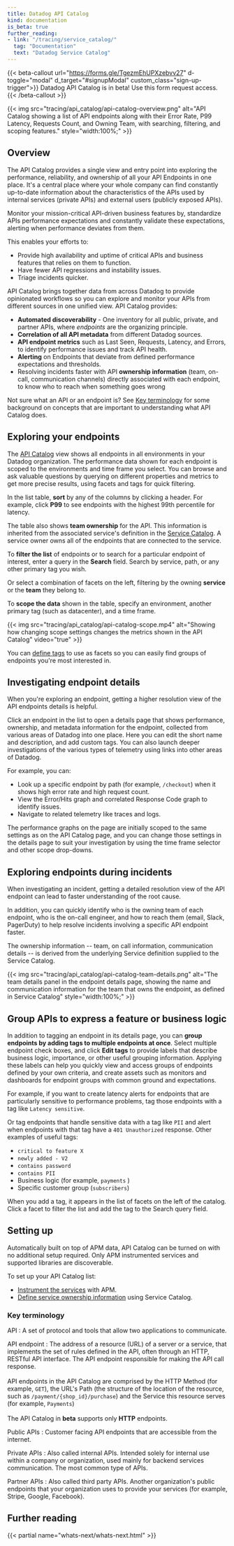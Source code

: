```yaml
---
title: Datadog API Catalog
kind: documentation
is_beta: true
further_reading:
- link: "/tracing/service_catalog/"
  tag: "Documentation"
  text: "Datadog Service Catalog"
---
```


{{< beta-callout url="https://forms.gle/TgezmEhUPXzebvv27" d-toggle="modal" d_target="#signupModal" custom_class="sign-up-trigger">}}
  Datadog API Catalog is in beta! Use this form request access. 
{{< /beta-callout >}} 

{{< img src="tracing/api_catalog/api-catalog-overview.png" alt="API Catalog showing a list of API endpoints along with their Error Rate, P99 Latency, Requests Count, and Owning Team, with searching, filtering, and scoping features." style="width:100%;" >}}

## Overview

The API Catalog provides a single view and entry point into exploring the performance, reliability, and ownership of all your API Endpoints in one place. It's a central place where your whole company can find constantly up-to-date information about the characteristics of the APIs used by internal services (private APIs) and external users (publicly exposed APIs). 

Monitor your mission-critical API-driven business features by, standardize APIs performance expectations and constantly validate these expectations, alerting when performance deviates from them.

This enables your efforts to:
- Provide high availability and uptime of critical APIs and business features that relies on them to function.
- Have fewer API regressions and instability issues.
- Triage incidents quicker.

API Catalog brings together data from across Datadog to provide opinionated workflows so you can explore and monitor your APIs from different sources in one unified view. API Catalog provides:

- **Automated discoverability** - One inventory for all public, private, and partner APIs, where _endpoints_ are the organizing principle.
- **Correlation of all API metadata** from different Datadog sources.
- **API endpoint metrics** such as Last Seen, Requests, Latency, and Errors, to identify performance issues and track API health.
- **Alerting** on Endpoints that deviate from defined performance expectations and thresholds.
- Resolving incidents faster with API **ownership information** (team, on-call, communication channels) directly associated with each endpoint, to know who to reach when something goes wrong

<div class="alert alert-info">Not sure what an API or an endpoint is? See <a href="#key-terminology">Key terminology</a> for some background on concepts that are important to understanding what API Catalog does.</div>

## Exploring your endpoints

The [API Catalog][1] view shows all endpoints in all environments in your Datadog organization. The performance data shown for each endpoint is scoped to the environments and time frame you select. You can browse and ask valuable questions by querying on different properties and metrics to get more precise results, using facets and tags for quick filtering.

In the list table, **sort** by any of the columns by clicking a header. For example, click **P99** to see endpoints with the highest 99th percentile for latency.

The table also shows **team ownership** for the API. This information is inherited from the associated service's definition in the [Service Catalog][2]. A service owner owns all of the endpoints that are connected to the service.

To **filter the list** of endpoints or to search for a particular endpoint of interest, enter a query in the **Search** field. Search by service, path, or any other primary tag you wish. 

Or select a combination of facets on the left, filtering by the owning **service** or the **team** they belong to.

To **scope the data** shown in the table, specify an environment, another primary tag (such as datacenter), and a time frame.

{{< img src="tracing/api_catalog/api-catalog-scope.mp4" alt="Showing how changing scope settings changes the metrics shown in the API Catalog" video="true" >}}

You can [define tags](#group-apis-to-express-a-feature-or-business-logic) to use as facets so you can easily find groups of endpoints you're most interested in.



## Investigating endpoint details

When you're exploring an endpoint, getting a higher resolution view of the API endpoints details is helpful.

Click an endpoint in the list to open a details page that shows performance, ownership, and metadata information for the endpoint, collected from various areas of Datadog into one place. Here you can edit the short name and description, and add custom tags. You can also launch deeper investigations of the various types of telemetry using links into other areas of Datadog. 

For example, you can:
- Look up a specific endpoint by path (for example, `/checkout`) when it shows high error rate and high request count.
- View the Error/Hits graph and correlated Response Code graph to identify issues.
- Navigate to related telemetry like traces and logs.

The performance graphs on the page are initially scoped to the same settings as on the API Catalog page, and you can change those settings in the details page to suit your investigation by using the time frame selector and other scope drop-downs. 


## Exploring endpoints during incidents

When investigating an incident, getting a detailed resolution view of the API endpoint can lead to faster understanding of the root cause.

In addition, you can quickly identify who is the owning team of each endpoint, who is the on-call engineer, and how to reach them (email, Slack, PagerDuty) to help resolve incidents involving a specific API endpoint faster.

The ownership information -- team, on call information, communication details -- is derived from the underlying Service definition supplied to the Service Catalog.

{{< img src="tracing/api_catalog/api-catalog-team-details.png" alt="The team details panel in the endpoint details page, showing the name and communication information for the team that owns the endpoint, as defined in Service Catalog" style="width:100%;" >}}

## Group APIs to express a feature or business logic

In addition to tagging an endpoint in its details page, you can **group endpoints by adding tags to multiple endpoints at once**. Select multiple endpoint check boxes, and click **Edit tags** to provide labels that describe business logic, importance, or other useful grouping information. Applying these labels can help you quickly view and access groups of endpoints defined by your own criteria, and create assets such as monitors and dashboards for endpoint groups with common ground and expectations.

For example, if you want to create latency alerts for endpoints that are particularly sensitive to performance problems, tag those endpoints with a tag like `Latency sensitive`. 

<!-- screen cap of making the "Latency sensitive" group tktk  -->

Or tag endpoints that handle sensitive data with a tag like `PII` and alert when endpoints with that tag have a `401 Unauthorized` response. Other examples of useful tags:

- `critical to feature X`
- `newly added - V2`
- `contains password`
- `contains PII`
- Business logic (for example, `payments` )
- Specific customer group (`subscribers`)

When you add a tag, it appears in the list of facets on the left of the catalog. Click a facet to filter the list and add the tag to the Search query field.


## Setting up

Automatically built on top of APM data, API Catalog can be turned on with no additional setup required. Only APM instrumented services and supported libraries are discoverable. 

To set up your API Catalog list:
- [Instrument the services][3] with APM. 
- [Define service ownership information][2] using Service Catalog.

### Key terminology

API
: A set of protocol and tools that allow two applications to communicate.

API endpoint
: The address of a resource (URL) of a server or a service, that implements the set of rules defined in the API, often through an HTTP, RESTful API interface. The API endpoint responsible for making the API call response.<br /><br/>
API endpoints in the API Catalog are comprised by the HTTP Method (for example, `GET`), the URL's Path (the structure of the location of the resource, such as `/payment/{shop_id}/purchase`) and the Service this resource serves (for example, `Payments`)<br /><br/>
The API Catalog in **beta** supports only **HTTP** endpoints. 

Public APIs
: Customer facing API endpoints that are accessible from the internet.

Private APIs
: Also called internal APIs. Intended solely for internal use within a company or organization, used mainly for backend services communication. The most common type of APIs.

Partner APIs
: Also called third party APIs. Another organization's public endpoints that your organization uses to provide your services (for example, Stripe, Google, Facebook).

## Further reading

{{< partial name="whats-next/whats-next.html" >}}

[1]: https://app.datadoghq.com/apis/catalog
[2]: /tracing/service_catalog/
[3]: /tracing/trace_collection/
